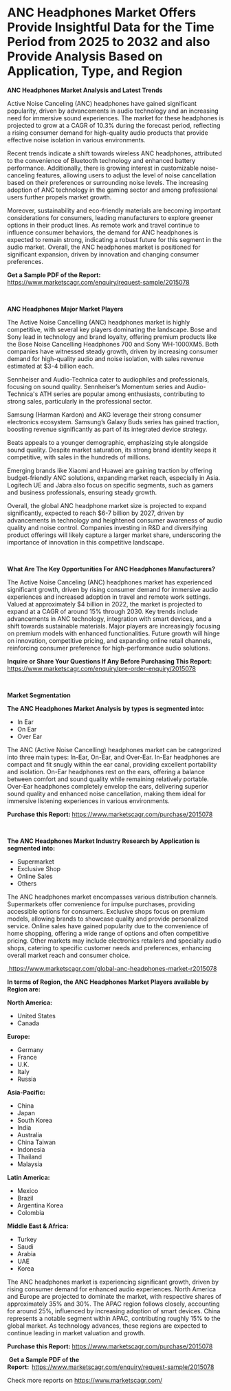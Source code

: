 <p><h1>ANC Headphones Market Offers Provide Insightful Data for the Time Period from 2025 to 2032 and also Provide Analysis Based on Application, Type, and Region</h1></p><p><strong>ANC Headphones Market Analysis and Latest Trends</strong></p>
<p><p>Active Noise Canceling (ANC) headphones have gained significant popularity, driven by advancements in audio technology and an increasing need for immersive sound experiences. The market for these headphones is projected to grow at a CAGR of 10.3% during the forecast period, reflecting a rising consumer demand for high-quality audio products that provide effective noise isolation in various environments.</p><p>Recent trends indicate a shift towards wireless ANC headphones, attributed to the convenience of Bluetooth technology and enhanced battery performance. Additionally, there is growing interest in customizable noise-canceling features, allowing users to adjust the level of noise cancellation based on their preferences or surrounding noise levels. The increasing adoption of ANC technology in the gaming sector and among professional users further propels market growth.</p><p>Moreover, sustainability and eco-friendly materials are becoming important considerations for consumers, leading manufacturers to explore greener options in their product lines. As remote work and travel continue to influence consumer behaviors, the demand for ANC headphones is expected to remain strong, indicating a robust future for this segment in the audio market. Overall, the ANC headphones market is positioned for significant expansion, driven by innovation and changing consumer preferences.</p></p>
<p><strong>Get a Sample PDF of the Report:&nbsp;</strong> <a href="https://www.marketscagr.com/enquiry/request-sample/2015078?utm_campaign=1902&utm_medium=2&utm_source=Github&utm_content=ia&utm_term=17012025&utm_id=anc-headphones">https://www.marketscagr.com/enquiry/request-sample/2015078</a></p>
<p>&nbsp;</p>
<p><strong>ANC Headphones Major Market Players</strong></p>
<p><p>The Active Noise Cancelling (ANC) headphones market is highly competitive, with several key players dominating the landscape. Bose and Sony lead in technology and brand loyalty, offering premium products like the Bose Noise Cancelling Headphones 700 and Sony WH-1000XM5. Both companies have witnessed steady growth, driven by increasing consumer demand for high-quality audio and noise isolation, with sales revenue estimated at $3-4 billion each.</p><p>Sennheiser and Audio-Technica cater to audiophiles and professionals, focusing on sound quality. Sennheiser’s Momentum series and Audio-Technica's ATH series are popular among enthusiasts, contributing to strong sales, particularly in the professional sector.</p><p>Samsung (Harman Kardon) and AKG leverage their strong consumer electronics ecosystem. Samsung’s Galaxy Buds series has gained traction, boosting revenue significantly as part of its integrated device strategy. </p><p>Beats appeals to a younger demographic, emphasizing style alongside sound quality. Despite market saturation, its strong brand identity keeps it competitive, with sales in the hundreds of millions. </p><p>Emerging brands like Xiaomi and Huawei are gaining traction by offering budget-friendly ANC solutions, expanding market reach, especially in Asia. Logitech UE and Jabra also focus on specific segments, such as gamers and business professionals, ensuring steady growth.</p><p>Overall, the global ANC headphone market size is projected to expand significantly, expected to reach $6-7 billion by 2027, driven by advancements in technology and heightened consumer awareness of audio quality and noise control. Companies investing in R&D and diversifying product offerings will likely capture a larger market share, underscoring the importance of innovation in this competitive landscape.</p></p>
<p>&nbsp;</p>
<p><strong>What Are The Key Opportunities For ANC Headphones Manufacturers?</strong></p>
<p><p>The Active Noise Canceling (ANC) headphones market has experienced significant growth, driven by rising consumer demand for immersive audio experiences and increased adoption in travel and remote work settings. Valued at approximately $4 billion in 2022, the market is projected to expand at a CAGR of around 15% through 2030. Key trends include advancements in ANC technology, integration with smart devices, and a shift towards sustainable materials. Major players are increasingly focusing on premium models with enhanced functionalities. Future growth will hinge on innovation, competitive pricing, and expanding online retail channels, reinforcing consumer preference for high-performance audio solutions.</p></p>
<p><strong>Inquire or Share Your Questions If Any Before Purchasing This Report:</strong> <a href="https://www.marketscagr.com/enquiry/pre-order-enquiry/2015078?utm_campaign=1902&utm_medium=2&utm_source=Github&utm_content=ia&utm_term=17012025&utm_id=anc-headphones">https://www.marketscagr.com/enquiry/pre-order-enquiry/2015078</a></p>
<p>&nbsp;</p>
<p><strong>Market Segmentation</strong></p>
<p><strong>The ANC Headphones Market Analysis by types is segmented into:</strong></p>
<p><ul><li>In Ear</li><li>On Ear</li><li>Over Ear</li></ul></p>
<p><p>The ANC (Active Noise Cancelling) headphones market can be categorized into three main types: In-Ear, On-Ear, and Over-Ear. In-Ear headphones are compact and fit snugly within the ear canal, providing excellent portability and isolation. On-Ear headphones rest on the ears, offering a balance between comfort and sound quality while remaining relatively portable. Over-Ear headphones completely envelop the ears, delivering superior sound quality and enhanced noise cancellation, making them ideal for immersive listening experiences in various environments.</p></p>
<p><strong>Purchase this Report:&nbsp;</strong><a href="https://www.marketscagr.com/purchase/2015078?utm_campaign=1902&utm_medium=2&utm_source=Github&utm_content=ia&utm_term=17012025&utm_id=anc-headphones">https://www.marketscagr.com/purchase/2015078</a></p>
<p>&nbsp;</p>
<p><strong>The ANC Headphones Market Industry Research by Application is segmented into:</strong></p>
<p><ul><li>Supermarket</li><li>Exclusive Shop</li><li>Online Sales</li><li>Others</li></ul></p>
<p><p>The ANC headphones market encompasses various distribution channels. Supermarkets offer convenience for impulse purchases, providing accessible options for consumers. Exclusive shops focus on premium models, allowing brands to showcase quality and provide personalized service. Online sales have gained popularity due to the convenience of home shopping, offering a wide range of options and often competitive pricing. Other markets may include electronics retailers and specialty audio shops, catering to specific customer needs and preferences, enhancing overall market reach and consumer choice.</p></p>
<p><a href="https://www.marketscagr.com/global-anc-headphones-market-r2015078?utm_campaign=1902&utm_medium=2&utm_source=Github&utm_content=ia&utm_term=17012025&utm_id=anc-headphones">&nbsp;https://www.marketscagr.com/global-anc-headphones-market-r2015078</a></p>
<p><strong>In terms of Region, the ANC Headphones Market Players available by Region are:</strong></p>
<p>
    <p> <strong> North America: </strong>
        <ul>
            <li>United States</li>
            <li>Canada</li>
        </ul>
        </p> 
    <p> <strong> Europe: </strong>
        <ul>
            <li>Germany</li>
            <li>France</li>
            <li>U.K.</li>
            <li>Italy</li>
            <li>Russia</li>
        </ul>
        </p> 
    <p> <strong> Asia-Pacific: </strong>
        <ul>
            <li>China</li>
            <li>Japan</li>
            <li>South Korea</li>
            <li>India</li>
            <li>Australia</li>
            <li>China Taiwan</li>
            <li>Indonesia</li>
            <li>Thailand</li>
            <li>Malaysia</li>
        </ul>
        </p> 
    <p> <strong> Latin America: </strong>
        <ul>
            <li>Mexico</li>
            <li>Brazil</li>
            <li>Argentina Korea</li>
            <li>Colombia</li>
        </ul>
        </p> 
    <p> <strong> Middle East & Africa: </strong>
        <ul>
            <li>Turkey</li>
            <li>Saudi</li>
            <li>Arabia</li>
            <li>UAE</li>
            <li>Korea</li>
        </ul>
    </p>
    </p>
<p><p>The ANC headphones market is experiencing significant growth, driven by rising consumer demand for enhanced audio experiences. North America and Europe are projected to dominate the market, with respective shares of approximately 35% and 30%. The APAC region follows closely, accounting for around 25%, influenced by increasing adoption of smart devices. China represents a notable segment within APAC, contributing roughly 15% to the global market. As technology advances, these regions are expected to continue leading in market valuation and growth.</p></p>
<p><strong>Purchase this Report: </strong><a href="https://www.marketscagr.com/purchase/2015078?utm_campaign=1902&utm_medium=2&utm_source=Github&utm_content=ia&utm_term=17012025&utm_id=anc-headphones">https://www.marketscagr.com/purchase/2015078</a></p>
<p>&nbsp;<strong>Get a Sample PDF of the Report:&nbsp;&nbsp;</strong><a href="https://www.marketscagr.com/enquiry/request-sample/2015078?utm_campaign=1902&utm_medium=2&utm_source=Github&utm_content=ia&utm_term=17012025&utm_id=anc-headphones">https://www.marketscagr.com/enquiry/request-sample/2015078</a></p>
<p><strong></strong></p>
<p>Check more reports on <a href="https://www.marketscagr.com/?utm_campaign=1902&utm_medium=2&utm_source=Github&utm_content=ia&utm_term=17012025&utm_id=anc-headphones">https://www.marketscagr.com/</a></p>